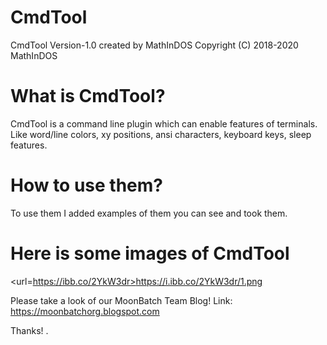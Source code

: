 # CmdTool

CmdTool Version-1.0 created by MathInDOS
Copyright (C) 2018-2020 MathInDOS

# What is CmdTool?

CmdTool is a command line plugin which can enable features of terminals. Like word/line colors, xy positions, ansi characters, keyboard keys, sleep features.

# How to use them?

To use them I added examples of them you can see and took them.

# Here is some images of CmdTool

<url=https://ibb.co/2YkW3dr><img>https://i.ibb.co/2YkW3dr/1.png</img></url>

Please take a look of our MoonBatch Team Blog!
Link: https://moonbatchorg.blogspot.com

Thanks!
.
